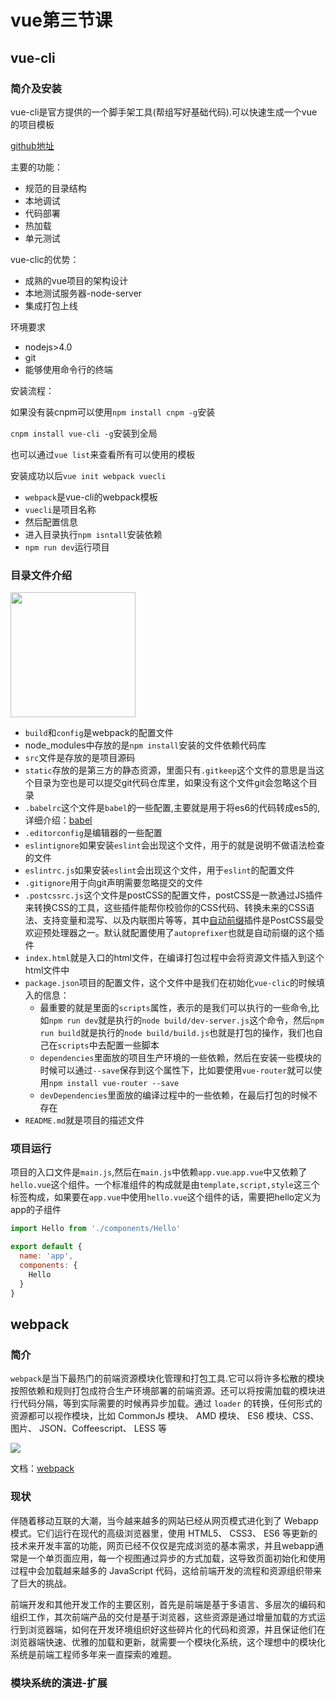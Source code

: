# vue第三节课

## vue-cli

### 简介及安装

vue-cli是官方提供的一个脚手架工具(帮组写好基础代码).可以快速生成一个vue的项目模板

[github地址](https://github.com/vuejs/vue-cli)

主要的功能：

* 规范的目录结构
* 本地调试
* 代码部署
* 热加载
* 单元测试

vue-clic的优势：

* 成熟的vue项目的架构设计
* 本地测试服务器-node-server
* 集成打包上线

环境要求

* nodejs>4.0
* git
* 能够使用命令行的终端

安装流程：

如果没有装cnpm可以使用`npm install cnpm -g`安装

`cnpm install vue-cli -g`安装到全局

也可以通过`vue list`来查看所有可以使用的模板

安装成功以后`vue init webpack vuecli`

- `webpack`是vue-cli的webpack模板
- `vuecli`是项目名称
- 然后配置信息
- 进入目录执行`npm isntall`安装依赖
- `npm run dev`运行项目

### 目录文件介绍

<img src="http://i4.buimg.com/567571/60cdfa675f15418a.jpg" width="200">

* `build`和`config`是webpack的配置文件
* node_modules中存放的是`npm install`安装的文件依赖代码库
* `src`文件是存放的是项目源码
* `static`存放的是第三方的静态资源，里面只有`.gitkeep`这个文件的意思是当这个目录为空也是可以提交git代码仓库里，如果没有这个文件git会忽略这个目录
* `.babelrc`这个文件是`babel`的一些配置,主要就是用于将es6的代码转成es5的,详细介绍：[babel](http://www.ruanyifeng.com/blog/2016/01/babel.html)
* `.editorconfig`是编辑器的一些配置
* `eslintignore`如果安装`eslint`会出现这个文件，用于的就是说明不做语法检查的文件
* `eslintrc.js`如果安装`eslint`会出现这个文件，用于`eslint`的配置文件
* `.gitignore`用于向git声明需要忽略提交的文件
* `.postcssrc.js`这个文件是postCSS的配置文件，postCSS是一款通过JS插件来转换CSS的工具，这些插件能帮你校验你的CSS代码、转换未来的CSS语法、支持变量和混写、以及内联图片等等，其中[自动前缀](https://github.com/postcss/autoprefixer)插件是PostCSS最受欢迎预处理器之一。默认就配置使用了`autoprefixer`也就是自动前缀的这个插件
* `index.html`就是入口的html文件，在编译打包过程中会将资源文件插入到这个html文件中
* `package.json`项目的配置文件，这个文件中是我们在初始化`vue-clic`的时候填入的信息：
  * 最重要的就是里面的`scripts`属性，表示的是我们可以执行的一些命令,比如`npm run dev`就是执行的`node build/dev-server.js`这个命令，然后`npm run build`就是执行的`node build/build.js`也就是打包的操作，我们也自己在`scripts`中去配置一些脚本
  * `dependencies`里面放的项目生产环境的一些依赖，然后在安装一些模块的时候可以通过`--save`保存到这个属性下，比如要使用`vue-router`就可以使用`npm install vue-router --save`
  * `devDependencies`里面放的编译过程中的一些依赖，在最后打包的时候不存在
* `README.md`就是项目的描述文件



### 项目运行

项目的入口文件是`main.js`,然后在`main.js`中依赖`app.vue`.`app.vue`中又依赖了`hello.vue`这个组件。一个标准组件的构成就是由`template,script,style`这三个标签构成，如果要在`app.vue`中使用`hello.vue`这个组件的话，需要把hello定义为app的子组件

```javascript
import Hello from './components/Hello'

export default {
  name: 'app',
  components: {
    Hello
  }
}
```

## webpack

### 简介

`webpack`是当下最热门的前端资源模块化管理和打包工具.它可以将许多松散的模块按照依赖和规则打包成符合生产环境部署的前端资源。还可以将按需加载的模块进行代码分隔，等到实际需要的时候再异步加载。通过 `loader` 的转换，任何形式的资源都可以视作模块，比如 CommonJs 模块、 AMD 模块、 ES6 模块、CSS、图片、 JSON、Coffeescript、 LESS 等

<img src="http://webpackdoc.com/images/what-is-webpack.png" >

文档：[webpack](http://webpackdoc.com/index.html)

### 现状

伴随着移动互联的大潮，当今越来越多的网站已经从网页模式进化到了 Webapp 模式。它们运行在现代的高级浏览器里，使用 HTML5、 CSS3、 ES6 等更新的技术来开发丰富的功能，网页已经不仅仅是完成浏览的基本需求，并且webapp通常是一个单页面应用，每一个视图通过异步的方式加载，这导致页面初始化和使用过程中会加载越来越多的 JavaScript 代码，这给前端开发的流程和资源组织带来了巨大的挑战。

前端开发和其他开发工作的主要区别，首先是前端是基于多语言、多层次的编码和组织工作，其次前端产品的交付是基于浏览器，这些资源是通过增量加载的方式运行到浏览器端，如何在开发环境组织好这些碎片化的代码和资源，并且保证他们在浏览器端快速、优雅的加载和更新，就需要一个模块化系统，这个理想中的模块化系统是前端工程师多年来一直探索的难题。



### 模块系统的演进-扩展

#### <script>标签

```html
<script src="module1.js"></script>
<script src="module2.js"></script>
<script src="libraryA.js"></script>
<script src="module3.js"></script>
```

这是最原始的 JavaScript 文件加载方式，如果把每一个文件看做是一个模块，那么他们的接口通常是暴露在全局作用域下，也就是定义在 `window` 对象中，不同模块的接口调用都是一个作用域中，一些复杂的框架，会使用命名空间的概念来组织这些模块的接口，典型的例子如 [YUI](http://yuilibrary.com/) 库。

这种原始的加载方式暴露了一些显而易见的弊端：

- 全局作用域下容易造成变量冲突
- 文件只能按照 `<script>` 的书写顺序进行加载
- 开发人员必须主观解决模块和代码库的依赖关系
- 在大型项目中各种资源难以管理，长期积累的问题导致代码库混乱不堪

#### CommonJS

服务器端的 Node.js 遵循 [CommonJS规范](http://wiki.commonjs.org/wiki/CommonJS)，该规范的核心思想是允许模块通过 `require` 方法来同步加载所要依赖的其他模块，然后通过 `exports` 或 `module.exports` 来导出需要暴露的接口。

```javascript
require("module");
require("../file.js");
exports.doStuff = function() {};
module.exports = someValue;
```

优点：

- 服务器端模块便于重用
- [NPM](https://www.npmjs.com/) 中已经有超过45万个可以使用模块包
- 简单并容易使用

缺点：

- 同步的模块加载方式不适合在浏览器环境中，同步意味着阻塞加载，浏览器资源是异步加载的
- 不能非阻塞的并行加载多个模块

实现：

- 服务器端的 [Node.js](http://www.nodejs.org/)
- [Browserify](http://browserify.org/)，浏览器端的 CommonJS 实现，可以使用 NPM 的模块，但是编译打包后的文件体积可能很大
- [modules-webmake](https://github.com/medikoo/modules-webmake)，类似Browserify，还不如 Browserify 灵活
- [wreq](https://github.com/substack/wreq)，Browserify 的前身

####AMD

[Asynchronous Module Definition](https://github.com/amdjs/amdjs-api) 规范其实只有一个主要接口 `define(id?, dependencies?, factory)`，它要在声明模块的时候指定所有的依赖 `dependencies`，并且还要当做形参传到 `factory`中，对于依赖的模块提前执行，依赖前置。

```javascript
define("module", ["dep1", "dep2"], function(d1, d2) {
  return someExportedValue;
});
require(["module", "../file"], function(module, file) { /* ... */ });
```

优点：

- 适合在浏览器环境中异步加载模块
- 可以并行加载多个模块

缺点：

- 提高了开发成本，代码的阅读和书写比较困难，模块定义方式的语义不顺畅
- 不符合通用的模块化思维方式，是一种妥协的实现

实现：

- [RequireJS](http://requirejs.org/)
- [curl](https://github.com/cujojs/curl)

#### CMD

[Common Module Definition](https://github.com/cmdjs/specification/blob/master/draft/module.md) 规范和 AMD 很相似，尽量保持简单，并与 CommonJS 和 Node.js 的 Modules 规范保持了很大的兼容性。

```javascript
define(function(require, exports, module) {
  var $ = require('jquery');
  var Spinning = require('./spinning');
  exports.doSomething = ...
  module.exports = ...
})
```

优点：

- 依赖就近，延迟执行
- 可以很容易在 Node.js 中运行

缺点：

- 依赖 SPM 打包，模块的加载逻辑偏重

实现：

- [Sea.js](http://seajs.org/)
- [coolie](https://github.com/cloudcome/coolie)

#### ES6 模块

EcmaScript6 标准增加了 JavaScript 语言层面的模块体系定义。[ES6 模块](http://es6.ruanyifeng.com/#docs/module)的设计思想，是尽量的静态化，使得编译时就能确定模块的依赖关系，以及输入和输出的变量。CommonJS 和 AMD 模块，都只能在运行时确定这些东西。

```javascript
import "jquery";
export function doStuff() {}
module "localModule" {}
```

优点：

- 容易进行静态分析
- 面向未来的 EcmaScript 标准

缺点：

- 原生浏览器端还没有实现该标准
- 全新的命令字，新版的 Node.js才支持

实现：

- [Babel](https://babeljs.io/)

#### 期望的模块系统

可以兼容多种模块风格，尽量可以利用已有的代码，不仅仅只是 JavaScript 模块化，还有 CSS、图片、字体等资源也需要模块化。



## 单独使用webpack

### 一、学习资源

[webpack](http://webpack.github.io/)是一款模块加载器兼打包工具，它能把各种资源，例如JS（含JSX）、ES6、样式（含less/sass）、图片等都作为模块来使用和处理。

[更多webpack学习内容](https://github.com/lengziyu/learn-webpack)


### 二、安装

```basic
$ npm install webpack -g
```

### 三. 配置

创建 **webpack.config.js** 它的作用和gulpfile.js一样就是一个配置项，设置 webpack 任务功能。

* entry 入口文件 让webpack用哪个文件作为项目的入口
* output 出口 让webpack把处理完成的文件放在哪里
* module 模块 要用什么不同的模块来处理各种类型的文件
* plugins 用于提取多个入口文件的公共脚本部分，然后生成一个 common.js 来方便多页面之间进行复用。
* resolve 用来设置路径指向
* watch 用监听文件有改动后执行打包

```javascript
module.exports = {
	entry:"",//入口文件
	output:{//出口
		path:"",
		filename:""
	},
	module:{//模块
		loaders:[
			{test:/\.js$/,loader:""}
		]
	},
	plugins:{},
	resolve:{},
	wacth:true
	
}
```

### webpack命令

```basic
//直接运行webpack.config.js来打包
$ webpack   

//压缩混淆脚本
$ webpack -p    
```



## 在vue-cli中使用webpack

我们可以先从`npm run dev`这个入口开始去分析它.

`npm run dev`其实执行的就是`"dev": "node build/dev-server.js"`这个代码

`build/dev-server.js`这个文件主要是启动一个node服务器

在`dev-server.js`中我们可以看到关于`webpackConfig`的配置引入了一个`./webpack.dev.conf`的文件，在`./webpack.dev.conf`文件中又依赖了`./webpack.base.conf`的文件，然后这个`webpack.base.conf`文件就是`webpack`的配置文件了.

### webpack.base.conf

[webpack2.x最新版文档](http://www.css88.com/doc/webpack2/concepts/)

#### entry

入口的配置，它表示webpack编译的入口是指向这个src下的`main.js`

#### output

输出的配置

* `path`:表示输出的一个文件路径，对应的就是`confit/index.js`下的`build.assetsRoot`，意思就是会在根目录下创建一个叫dist的文件目录
* `filename`：输出文件的名称,`[name]`获取的是`entry`的键
* `publicPath`:请求的静态资源绝对路径
####resolve

引入的一些模块相关配置

* `extensions`自动补全引入文件的文件后缀
  * `fallback`：指向的是node_modules文件夹，就是在require找不到这个模块的时候，会去node_modules里面查找
  * `alias`:提供一些别名
####[module](http://www.css88.com/doc/webpack2/configuration/module/)

这些选项决定了如何处理项目中的[不同类型的模块](http://www.css88.com/doc/webpack2/concepts/modules)，也是webpack最核心的功能

* `rules`:创建模块时，匹配请求的[规则](http://www.css88.com/doc/webpack2/configuration/module/#rule)数组。这些规则能够修改模块的创建方式。这些规则能够对模块(module)应用加载器(loader)，或者修改解析器(parser)
  * [加载器](http://www.css88.com/doc/webpack2/loaders/)
  * `include`：只对指定文件目录处理
  * `options`：属性为字符串或对象。值可以传递到 loader 中，将其理解为 loader 选项，由于兼容性原因，也可能有 `query` 属性，它是 `options` 属性的别名。使用 `options` 属性替代
    * `limit`:当文件大小小于10kb的时候，会生成base64串，如果超过的话就会单独生成一个文件，规则就是用`utils.assetsPath`去生成 

#### [plugins](http://www.css88.com/doc/webpack2/plugins/)

插件，webpack 自身的多数功能都使用这个插件接口。这个插件接口使 webpack 变得**极其灵活**

常用的：

* [HotModuleReplacementPlugin](http://www.tuicool.com/articles/aiEva2Q)热更新插件
* [HtmlWebpackPlugin](http://www.cnblogs.com/haogj/p/5160821.html),该插件可以简化创建调用webpack bundles的html文件



## vue常用插件之vue-router

### 什么是前端路由

根据不同的地址跳转到不同的页面，提到前端路由就不得不提SPA单页应用，单页面应用就是视觉感觉是页面的切换，但页面其实一直没有刷新，我们是通过js来让页面看起来好像是跳转到了另外一个页面。很多时候项目文件中也只有一个`.html`文件。不需要跟服务器频繁的进行交互，只需要通过ajax来在切换的时候获取最新的数据，而不需要把整个页面都重新加载。而前端路由就是也是切换浏览器地址，但确实通过js来控制切换的

[api文档](https://router.vuejs.org/zh-cn/)

### 安装及基础

* 在终端中进入到你的项目目录: `cd 项目路径`
* 在项目目录下执行：`npm install vue-router --save`。后面加上`--save`的原因是要将`vue-router`添加到`package.json`的依赖中
* 然后在可以项目中引入`vue-router`，比如在`main.js`中

```javascript
/// The Vue build version to load with the `import` command
// (runtime-only or standalone) has been set in webpack.base.conf with an alias.
import Vue from 'vue'
import App from './App'
// 1.引入vue-router及组件
import Router from 'vue-router'
import Hello from './components/Hello'
import Orange from './components/Orange'
import Banana from './components/Banana'

// 2.使用vue-router
Vue.use(Router)
// 3.实例化router这个类
let router = new Router({
	// 5.做映射,什么样的地址,跳转到什么样的页面
	routes:[
		{
          	// path:路径
			path:'/',
          	// 跳转的组件
			component:Hello
		},
		{
			path:'/orange',
			component:Orange
		},
		{
			path:'/banana',
			component:Banana
		}
	]
})

Vue.config.productionTip = false

/* eslint-disable no-new */
new Vue({
  el: '#app',
  // 4.在vue实例中使用router
  router,
  template: '<App/>',
  components: { App }
})
```

然后在`app.vue`中指定路由的位置，使用`router-view`这个组件

```html
<template>
  <div id="app">
    <img src="./assets/logo.png">
   	<!--指定路由位置-->
    <router-view></router-view>
  </div>
</template>

<script>
// import Hello from './components/Hello'

export default {
  name: 'app',
  components: {
    // Hello
  }
}
</script>

<style>
#app {
  font-family: 'Avenir', Helvetica, Arial, sans-serif;
  -webkit-font-smoothing: antialiased;
  -moz-osx-font-smoothing: grayscale;
  text-align: center;
  color: #2c3e50;
  margin-top: 60px;
}
</style>

```

然后可以在浏览器中修改地址来实现跳转：`http://localhost:8080/#/banana`

### html5 History模式

`vue-router` 默认 hash 模式 —— 使用 URL 的 hash 来模拟一个完整的 URL，于是当 URL 改变时，页面不会重新加载。

如果不想要很丑的 hash，我们可以用路由的 **history 模式**，这种模式充分利用 `history.pushState` API 来完成 URL 跳转而无须重新加载页面。

```javascript
const router = new VueRouter({
  mode: 'history',
  routes: [...]
})
```

当你使用 history 模式时，URL 就像正常的 url，例如 `http://yoursite.com/user/id`，也好看！

### 页面中的跳转

在页面中的跳转可以使用`router-link`组件.它有一个`to`的属性用于指定跳转的地址:

```html
 <router-link v-bind:to="{path:'orange'}">跳转到orange</router-link>
 <router-link v-bind:to="{path:'banana'}">跳转到banana</router-link>
 <router-link v-bind:to="{path:'/'}">返回首页</router-link>
```

当然`v-bind:to`也可以缩写为`:to`

### 路由参数

以前我们页面之前的参数是通过`?`号后面的键值对来传递的，比如：

`http://localhost:8080/?user=xx&pass=12345`

然后在`vue-router`中是以`:`号开头做为我们的参数的，比如：

```javascript
{
  path:'/orange/:color',
  component:Orange
}
```

`:color`就是我们的参数，在地址栏中写入：`http://localhost:8080/orange/red`,red就是我们参数的值，可以通过`this.$route.parms`来获取到参数.比如要获取传过来red,就可以通过下面的代码：

```html
<template>
  <div class="orange">
    我是orange橙子
    <button @click="getParams">获取参数</button>
  </div>
</template>
<script type="text/javascript">
export default {
  methods:{
    getParams(){
      console.log(this.$route.params)
    }
  }
}
</script>
```

这种方式就是固定死了,如果在地址栏中没有参数是跳转不到`orange`这个页面的，作为变通你还可以使用`query`的方式传参。

```html
<router-link v-bind:to="{path:'orange',query:{color:'red'}}">跳转到orange</router-link>
```

在跳转到地址栏中显示的就是：`http://localhost:8080/orange?color=red`，然后通过`this.$route.query`获取传过来的值，这种方式就算是没有参数也会正常跳转到`orange`：

```html
<template>
  <div class="orange">
    我是orange橙子
    <button @click="getQuery">获取参数</button>
  </div>
</template>
<script type="text/javascript">
export default {
  methods:{
    getQuery(){
      console.log(this.$route.query)
    }
  }
}
</script>
```

### 路由嵌套

实际生活中的应用界面，通常由多层嵌套的组件组合而成。同样地，URL 中各段动态路径也按某种结构对应嵌套的各层组件

比如在要在orange组件中添加一个子路由，可以通过配置`children`来实现：

比如我编写了一个组件叫`RedOrange`,代码如下：

```html
<template>
  <div class="orange">
    我是红色的橙子
  </div>
</template>
<script type="text/javascript">

</script>
```

想把他作为我orange的子路由，修改`main.js`中关于orange的配置：

```javascript
{
  path:'/orange',
    component:Orange,
      children:[
        {
          path:'red',
          component:RedOrange
        }
      ]
}
```

`children`接受的是一个数组，就是说在`orange`下可以定义多个子路由，子路由的核心参数就是`path`和`component`定义的就是路径和子组件，**要注意，以 / 开头的嵌套路径会被当作根路径。 这让你充分的使用嵌套组件而无须设置嵌套的路径。**所以`path`中的`red`是不加`/`线的

然后在`orange`需要显示子路由的位置添加`router-view`：

```html
<template>
  <div class="orange">
    我是orange橙子
    <button @click="getQuery">获取参数</button>
    <router-view></router-view>
  </div>
</template>
<script type="text/javascript">
export default {
  methods:{
    getQuery(){
      console.log(this.$route.query)
    }
  }
}
</script>
```

如果想跳转到`RedOrange`页面也是可以通过`router-link`来实现的，比如在`app.vue`中添加一个`router-link`:

```html
<template>
  <div id="app">
    <img src="./assets/logo.png">
    <router-view></router-view>
    <router-link v-bind:to="{path:'/orange',query:{color:'red'}}">跳转到orange</router-link>
    <router-link v-bind:to="{path:'/banana'}">跳转到banana</router-link>
    <router-link v-bind:to="{path:'/'}">返回首页</router-link>
    <router-link v-bind:to="{path:'/orange/red'}">跳转到Redorange</router-link>
  </div>
</template>

```

**注意：路径如果不加/线，那就是个相对路径，默认跳转就是基于当前路径开始的,比如如果跳转orange的path没加/，那在RedOrange中点跳转到orange的时候路径是`localhost:8080/orange/orange?color=red`**

### 重定向

```javascript
{
  path:'/',
  redirect:'/orange'
}
```

redirect：重定向地址

### 为页面跳转添加动画

为页面跳转添加动画的方式跟为组件加动画的方法是一样的:

```html
<!-- transition添加过渡 -->
    <transition name="fade">
      <!-- 缓存已访问过的组件 -->
      <keep-alive>
        <router-view></router-view>
      </keep-alive>
    </transition>
```

```css
.fade-enter-active, .fade-leave-active {
  transition: opacity .5s
}
.fade-enter, .fade-leave-active {
  opacity: 0
}
```